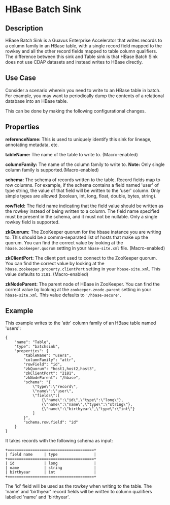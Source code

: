# HBase Batch Sink


Description
-----------
HBase Batch Sink is a Guavus Enterprise Accelerator that writes records to a column family in an HBase table, with a single record field mapped to the rowkey and all the other record fields mapped to table column qualifiers.
The difference between this sink and Table sink is that HBase Batch Sink does not use CDAP datasets and instead writes to HBase directly.


Use Case
--------
Consider a scenario wherein you need to write to an HBase table in batch. For example, you may want to periodically dump the contents of a relational database into an HBase table.

This can be done by making the following configurational changes.

Properties
----------
**referenceName:** This is used to uniquely identify this sink for lineage, annotating metadata, etc.

**tableName:** The name of the table to write to. (Macro-enabled)

**columnFamily:** The name of the column family to write to. **Note:** Only single column family is supported.(Macro-enabled)

**schema:** The schema of records written to the table. Record fields map to row columns. For
example, if the schema contains a field named 'user' of type string, the value of that
field will be written to the 'user' column. Only simple types are allowed (boolean, int,
long, float, double, bytes, string).

**rowField:** The field name indicating that the field value should be written as the rowkey instead of being written to a column. The field name specified must be present in
the schema, and it must not be nullable. Only a single rowkey field is supported.

**zkQuorum:** The ZooKeeper quorum for the hbase instance you are writing to. This should
be a comma-separated list of hosts that make up the quorum. You can find the correct value
by looking at the ``hbase.zookeeper.quorum`` setting in your ``hbase-site.xml`` file. (Macro-enabled)

**zkClientPort:** The client port used to connect to the ZooKeeper quorum.
You can find the correct value by looking at the ``hbase.zookeeper.property.clientPort`` setting in your ``hbase-site.xml``.
This value defaults to ``2181``. (Macro-enabled)

**zkNodeParent:** The parent node of HBase in ZooKeeper. 
You can find the correct value by looking at the ``zookeeper.znode.parent`` setting in your ``hbase-site.xml``.
This value defaults to ``'/hbase-secure'``.


Example
-------
This example writes to the 'attr' column family of an HBase table named 'users':

    {
        "name": "Table",
        "type": "batchsink",
        "properties": {
            "tableName": "users",
            "columnFamily": "attr",
            "rowField": "id",
            "zkQuorum": "host1,host2,host3",
            "zkClientPort": "2181",
            "zkNodeParent": "/hbase",
            "schema": "{
                \"type\":\"record\",
                \"name\":\"user\",
                \"fields\":[
                    {\"name\":\"id\",\"type\":\"long\"},
                    {\"name\":\"name\",\"type\":\"string\"},
                    {\"name\":\"birthyear\",\"type\":\"int\"}
                ]
            }",
            "schema.row.field": "id"
        }
    }

It takes records with the following schema as input:

    +======================================+
    | field name     | type                |
    +======================================+
    | id             | long                |
    | name           | string              |
    | birthyear      | int                 |
    +======================================+

The 'id' field will be used as the rowkey when writing to the table. The 'name' and 'birthyear' record
fields will be written to column qualifiers labelled 'name' and 'birthyear'.
